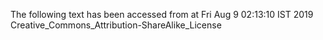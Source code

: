 The following text has been accessed from at Fri Aug 9 02:13:10 IST 2019
Creative_Commons_Attribution-ShareAlike_License
